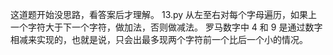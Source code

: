 这道题开始没思路，看答案后才理解。
13.py 从左至右对每个字母遍历，如果上一个字符大于下一个字符，做加法，否则做减法。
罗马数字中 4 和 9 是通过数字相减来实现的，也就是说，只会出最多现两个字符前一个比后一个小的情况。

